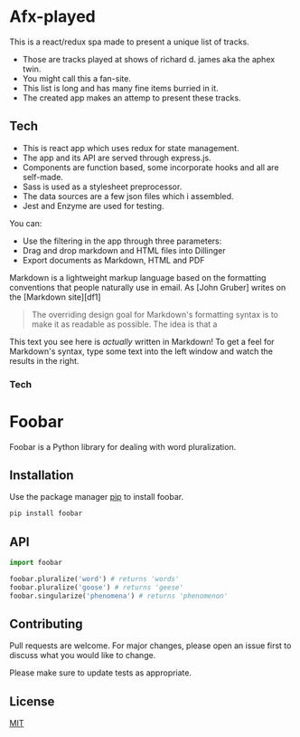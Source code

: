 # Afx-played

This is a react/redux spa made to present a unique list of tracks.  
  - Those are tracks played at shows of richard d. james aka the aphex twin.
  - You might call this a fan-site.
  - This list is long and has many fine items burried in it.
  - The created app makes an attemp to present these tracks.

## Tech

  - This is react app which uses redux for state management.
  - The app and its API are served through express.js.
  - Components are function based, some incorporate hooks and all are self-made.
  - Sass is used as a stylesheet preprocessor.     
  - The data sources are a few json files which i assembled.  
  - Jest and Enzyme are used for testing.


You can:
  - Use the filtering in the app through three parameters:
  - Drag and drop markdown and HTML files into Dillinger
  - Export documents as Markdown, HTML and PDF

Markdown is a lightweight markup language based on the formatting conventions that people naturally use in email.  As [John Gruber] writes on the [Markdown site][df1]

> The overriding design goal for Markdown's
> formatting syntax is to make it as readable
> as possible. The idea is that a

This text you see here is *actually* written in Markdown! To get a feel for Markdown's syntax, type some text into the left window and watch the results in the right.

### Tech

# Foobar

Foobar is a Python library for dealing with word pluralization.

## Installation

Use the package manager [pip](https://pip.pypa.io/en/stable/) to install foobar.

```bash
pip install foobar
```

## API

```python
import foobar

foobar.pluralize('word') # returns 'words'
foobar.pluralize('goose') # returns 'geese'
foobar.singularize('phenomena') # returns 'phenomenon'
```

## Contributing
Pull requests are welcome. For major changes, please open an issue first to discuss what you would like to change.

Please make sure to update tests as appropriate.

## License
[MIT](https://choosealicense.com/licenses/mit/)




